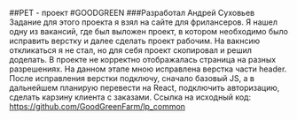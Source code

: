 ##PET - проект
#GOODGREEN
###Разработал Андрей Суховьев
Задание для этого проекта я взял на сайте для фрилансеров. Я нашел одну из вакансий, где был выложен проект, в котором необходимо было исправить верстку и далее сделать проект рабочим. На вакнсию откликаться я не стал, но для себя проект скопировал и решил доделать.
В проекте не корректно отображалась страница на разных разрешениях. На данном этапе мною исправлена верстка части header. 
После исправления верстки подключу, сначало базовый JS, а в дальнейшем планирую перевести на React, подключить авторизацию, сделать карзину клиента с заказами.
Ссылка на исходный код: https://github.com/GoodGreenFarm/lp_common
 
